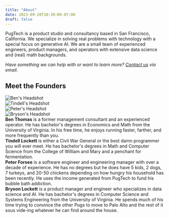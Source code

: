 ```yaml
---
title: "About"
date: 2023-09-20T10:39:09-07:00
draft: false
---
```

<link rel="stylesheet" href="/css/about.css">
<script src="/js/about.js"></script>

PugTech is a product studio and consultancy based in San Francisco, California. We specialize in solving real problems with technology with a special focus on generative AI. We are a small team of experienced engineers, product managers, and operators with extensive data science and (real) math backgrounds.

*Have something we can help with or want to learn more? [Contact us](mailto:hello@pugtech.co) via email.*

## Meet the Founders

<div class="founders-grid">
    <div class="founder active" data-founder="ben">
        <img src="/images/ben.jpg" alt="Ben's Headshot">
    </div>
    <div class="founder active" data-founder="tindell">
        <img src="/images/tindell.jpeg" alt="Tindell's Headshot">
    </div>
    <div class="founder active" data-founder="peter">
        <img src="/images/peter.jpeg" alt="Peter's Headshot">
    </div>
    <div class="founder active" data-founder="bryson">
        <img src="/images/bryson.jpeg" alt="Bryson's Headshot">
    </div>
</div>

<div class="founder-bio" id="ben-bio">
    <strong>Ben Thomas</strong> is a former management consultant and an experienced operator. He has bachelor's degrees in Economics and Math from the University of Virginia. In his free time, he enjoys running faster, farther, and more frequently than you.
</div>
<div class="founder-bio" id="tindell-bio">
    <strong>Tindell Lockett</strong> is either a Civil War General or the best damn programmer you will ever meet. He has bachelor's degrees in Math and Computer Science from the College of William and Mary and a penchant for fermentation. 
</div>
<div class="founder-bio" id="peter-bio">
    <strong>Peter Forsee</strong> is a software engineer and engineering manager with over a decade of experience. He has no degrees but he does have 5 kids, 2 dogs, 7 turkeys, and 20-50 chickens depending on how hungry his household has been recently. He uses the income generated from PugTech to fund his bubble bath addiction.
</div>
<div class="founder-bio" id="bryson-bio">
    <strong>Bryson Lockett</strong> is a product manager and engineer who specializes in data science and AI. He has bachelor's degrees in Computer Science and Systems Engineering from the University of Virginia. He spends much of his time trying to convince the other Pugs to move to Palo Alto and the rest of it sous vide-ing whatever he can find around the house.
</div>
